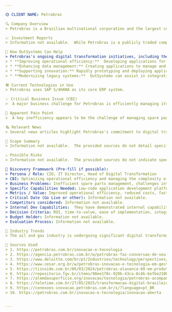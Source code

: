```yaml
---

🟡 CLIENT NAME: Petrobras

🔍 Company Overview
> Petrobras is a Brazilian multinational corporation and the largest company in Latin America.  It is primarily engaged in the exploration, production, refining, and sale of petroleum and natural gas.  They also have significant investments in petrochemicals and renewable energy.

📈 Investment Reports
> Information not available.  While Petrobras is a publicly traded company, specific links to their investment reports were not provided.

🧩 How OutSystems Can Help
> Petrobras's ongoing digital transformation initiatives, including the recent SAP S/4HANA conversion, present opportunities for OutSystems.  Low-code development could accelerate the creation of applications supporting various aspects of their operations, such as:
> * **Improving operational efficiency:**  Developing applications for managing spare parts, optimizing logistics, and streamlining maintenance processes.  The article mentioning a 60% productivity increase with low-code development suggests a strong potential for similar gains at Petrobras.
> * **Enhancing data management:** Creating applications to manage and analyze the vast amounts of data generated by their operations, as highlighted by the news about their data storage infrastructure modernization.
> * **Supporting innovation:** Rapidly prototyping and deploying applications for new technologies and initiatives mentioned in their innovation reports, such as those involving drones, AI, and nanotechnology.
> * **Modernizing legacy systems:**  OutSystems can assist in integrating new applications with existing systems, reducing the complexity and cost associated with maintaining older technologies.

🛠️ Current Technologies in Use
> Petrobras uses SAP S/4HANA as its core ERP system.

💥 Critical Business Issue (CBI)
>  A major business challenge for Petrobras is efficiently managing its vast and complex operations, including the optimization of spare parts management and the integration of new technologies into existing systems.

🚨 Apparent Pain Point
>  A key inefficiency appears to be the challenge of managing spare parts, as highlighted by articles discussing the need for improved efficiency in this area.  The scale of their data management also presents a significant challenge.

🗞️ Relevant News
> Several news articles highlight Petrobras's commitment to digital transformation and its investment in new technologies to improve efficiency and productivity.  Specific examples include the SAP S/4HANA conversion and the use of low-code development to achieve a 60% productivity increase.

📌 Scope Summary
> Information not available.  The provided sources do not detail specific project scopes within Petrobras.

⚠️ Possible Risks
> Information not available.  The provided sources do not indicate specific risks related to potential OutSystems projects.

🧠 Discovery Framework (Pre-fill if possible):
> Persona / Role: CIO, IT Director, Head of Digital Transformation
> CBI: Optimizing operational efficiency and managing the complexity of their operations.
> Business Problems: Inefficient spare parts management, challenges integrating new technologies, managing vast amounts of data.
> Specific Capabilities Needed: Low-code application development platform for rapid prototyping and deployment, integration capabilities with existing systems (SAP S/4HANA).
> Metrics / Value: Improved operational efficiency, reduced costs, faster time-to-market for new applications.
> Critical Date (Go Live or other): Information not available.
> Competitors considered: Information not available.
> Internal Dev Capabilities:  They have demonstrated internal capabilities for digital transformation, but the extent of their low-code development expertise is unclear.
> Decision Criteria: ROI, time-to-value, ease of implementation, integration with existing systems.
> Budget Holder: Information not available.
> Evaluation Process: Information not available.

📰 Industry Trends
> The oil and gas industry is undergoing significant digital transformation, driven by the need to improve efficiency, reduce costs, and enhance safety.  The adoption of low-code platforms, AI, and IoT are key trends in this transformation.

📂 Sources Used
> 1. https://petrobras.com.br/inovacao-e-tecnologia
> 2. https://agencia.petrobras.com.br/w/petrobras-faz-conversao-de-seu-sistema-integrado-de-gestao
> 3. https://www.deloitte.com/br/pt/Industries/technology/perspectives/conversao-sap-petrobras.html
> 4. https://www.cesar.org.br/w/petrobras-inovacao-e-tecnologia-em-gestao-de-sobressalentes-para-eficiencia-operacional-na-industria
> 5. https://tiinside.com.br/06/03/2024/petrobras-alavanca-60-em-produtividade-com-desenvolvimento-low-code/
> 6. https://repositorio.fgv.br/items/90ee178c-920b-43ca-8c4b-6efbe210bbeb
> 7. https://alemdasuperficie.org/inovacao/tecnologia/petrobras-acompanha-gigantes-do-setor-e-mergulha-na-era-do-avanco-da-tecnologia/
> 8. https://teletime.com.br/27/05/2025/transformacao-digital-brasileira-mobiliza-petrobras-itau-einstein-e-sonda/
> 9. https://conexoes-inovacao.petrobras.com.br/s/?language=pt_BR
> 10. https://petrobras.com.br/inovacao-e-tecnologia/inovacao-aberta


---
```

